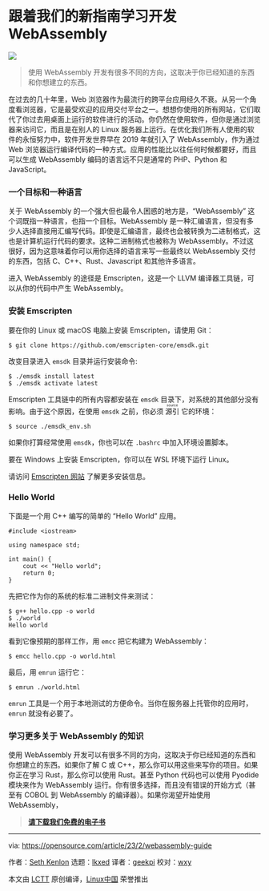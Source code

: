 [#]: subject: "Start developing for WebAssembly with our new guide"
[#]: via: "https://opensource.com/article/23/2/webassembly-guide"
[#]: author: "Seth Kenlon https://opensource.com/users/seth"
[#]: collector: "lkxed"
[#]: translator: "geekpi"
[#]: reviewer: "wxy"
[#]: publisher: "wxy"
[#]: url: "https://linux.cn/article-15541-1.html"

跟着我们的新指南学习开发 WebAssembly
======

![][0]

> 使用 WebAssembly 开发有很多不同的方向，这取决于你已经知道的东西和你想建立的东西。

在过去的几十年里，Web 浏览器作为最流行的跨平台应用经久不衰。从另一个角度看浏览器，它是最受欢迎的应用交付平台之一。想想你使用的所有网站，它们取代了你过去用桌面上运行的软件进行的活动。你仍然在使用软件，但你是通过浏览器来访问它，而且是在别人的 Linux 服务器上运行。在优化我们所有人使用的软件的永恒努力中，软件开发世界早在 2019 年就引入了 WebAssembly，作为通过 Web 浏览器运行编译代码的一种方式。应用的性能比以往任何时候都要好，而且可以生成 WebAssembly 编码的语言远不只是通常的 PHP、Python 和 JavaScript。

### 一个目标和一种语言

关于 WebAssembly 的一个强大但也最令人困惑的地方是，“WebAssembly” 这个词既指一种语言，也指一个目标。WebAssembly 是一种汇编语言，但没有多少人选择直接用汇编写代码。即使是汇编语言，最终也会被转换为二进制格式，这也是计算机运行代码的要求。这种二进制格式也被称为 WebAssembly。不过这很好，因为这意味着你可以用你选择的语言来写一些最终以 WebAssembly 交付的东西，包括 C、C++、Rust、Javascript 和其他许多语言。

进入 WebAssembly 的途径是 Emscripten，这是一个 LLVM 编译器工具链，可以从你的代码中产生 WebAssembly。

### 安装 Emscripten

要在你的 Linux 或 macOS 电脑上安装 Emscripten，请使用 Git：

```
$ git clone https://github.com/emscripten-core/emsdk.git
```

改变目录进入 `emsdk` 目录并运行安装命令:

```
$ ./emsdk install latest
$ ./emsdk activate latest
```

Emscripten 工具链中的所有内容都安装在 `emsdk` 目录下，对系统的其他部分没有影响。由于这个原因，在使用 `emsdk` 之前，你必须 <ruby>源引<rt>source</rt></ruby> 它的环境：

```
$ source ./emsdk_env.sh
```

如果你打算经常使用 `emsdk`，你也可以在 `.bashrc` 中加入环境设置脚本。

要在 Windows 上安装 Emscripten，你可以在 WSL 环境下运行 Linux。

请访问 [Emscripten 网站][1] 了解更多安装信息。

### Hello World

下面是一个用 C++ 编写的简单的 “Hello World” 应用。

```
#include <iostream>

using namespace std;

int main() {
    cout << "Hello world";
    return 0;
}
```

先把它作为你的系统的标准二进制文件来测试：

```
$ g++ hello.cpp -o world
$ ./world
Hello world
```

看到它像预期的那样工作，用 `emcc` 把它构建为 WebAssembly：

```
$ emcc hello.cpp -o world.html
```

最后，用 `emrun` 运行它：

```
$ emrun ./world.html
```

`emrun` 工具是一个用于本地测试的方便命令。当你在服务器上托管你的应用时，`emrun` 就没有必要了。

### 学习更多关于 WebAssembly 的知识

使用 WebAssembly 开发可以有很多不同的方向，这取决于你已经知道的东西和你想建立的东西。如果你了解 C 或 C++，那么你可以用这些来写你的项目。如果你正在学习 Rust，那么你可以使用 Rust。甚至 Python 代码也可以使用 Pyodide 模块来作为 WebAssembly 运行。你有很多选择，而且没有错误的开始方式（甚至有 COBOL 到 WebAssembly 的编译器）。如果你渴望开始使用 WebAssembly，

> **[请下载我们免费的电子书][2]**

--------------------------------------------------------------------------------

via: https://opensource.com/article/23/2/webassembly-guide

作者：[Seth Kenlon][a]
选题：[lkxed][b]
译者：[geekpi](https://github.com/geekpi)
校对：[wxy](https://github.com/wxy)

本文由 [LCTT](https://github.com/LCTT/TranslateProject) 原创编译，[Linux中国](https://linux.cn/) 荣誉推出

[a]: https://opensource.com/users/seth
[b]: https://github.com/lkxed/
[1]: https://emscripten.org/
[2]: https://opensource.com/downloads/webassembly-ebook
[0]: https://img.linux.net.cn/data/attachment/album/202302/15/204034uy4t9h6z6o06hj6j.jpg